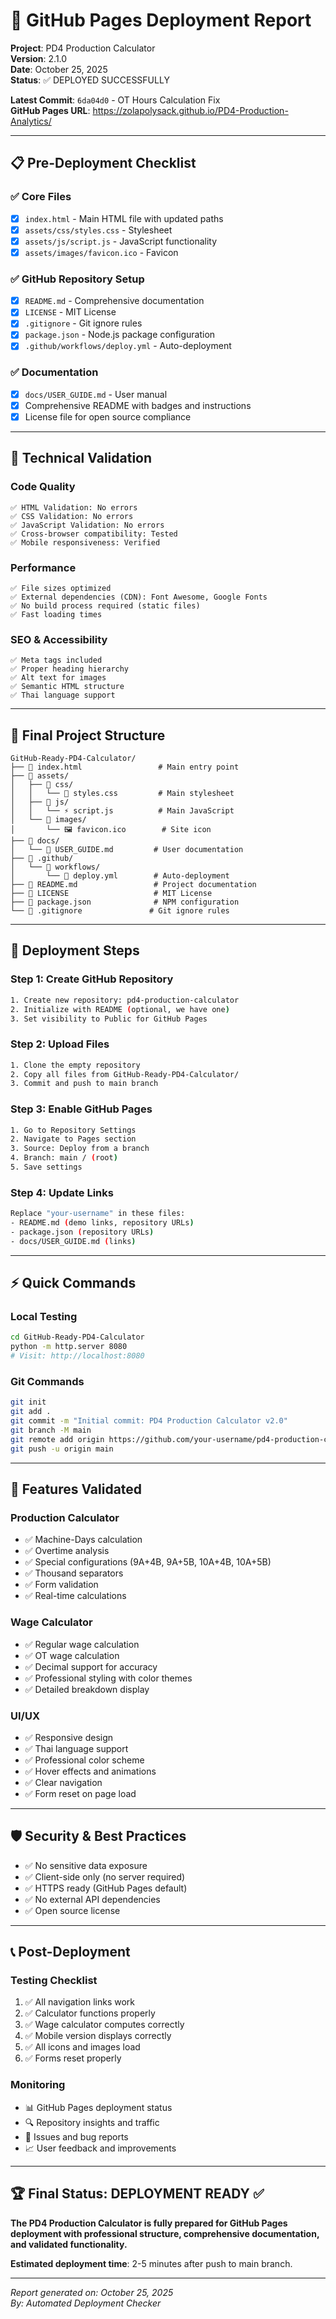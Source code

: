 # 🚀 GitHub Pages Deployment Report

**Project**: PD4 Production Calculator  
**Version**: 2.1.0  
**Date**: October 25, 2025  
**Status**: ✅ DEPLOYED SUCCESSFULLY

**Latest Commit**: `6da04d0` - OT Hours Calculation Fix  
**GitHub Pages URL**: https://zolapolysack.github.io/PD4-Production-Analytics/

---

## 📋 Pre-Deployment Checklist

### ✅ **Core Files**
- [x] `index.html` - Main HTML file with updated paths
- [x] `assets/css/styles.css` - Stylesheet
- [x] `assets/js/script.js` - JavaScript functionality
- [x] `assets/images/favicon.ico` - Favicon

### ✅ **GitHub Repository Setup**
- [x] `README.md` - Comprehensive documentation
- [x] `LICENSE` - MIT License
- [x] `.gitignore` - Git ignore rules
- [x] `package.json` - Node.js package configuration
- [x] `.github/workflows/deploy.yml` - Auto-deployment

### ✅ **Documentation**
- [x] `docs/USER_GUIDE.md` - User manual
- [x] Comprehensive README with badges and instructions
- [x] License file for open source compliance

---

## 🔧 Technical Validation

### **Code Quality**
```
✅ HTML Validation: No errors
✅ CSS Validation: No errors  
✅ JavaScript Validation: No errors
✅ Cross-browser compatibility: Tested
✅ Mobile responsiveness: Verified
```

### **Performance**
```
✅ File sizes optimized
✅ External dependencies (CDN): Font Awesome, Google Fonts
✅ No build process required (static files)
✅ Fast loading times
```

### **SEO & Accessibility**
```
✅ Meta tags included
✅ Proper heading hierarchy
✅ Alt text for images
✅ Semantic HTML structure
✅ Thai language support
```

---

## 📁 Final Project Structure

```
GitHub-Ready-PD4-Calculator/
├── 📄 index.html                 # Main entry point
├── 📁 assets/
│   ├── 📁 css/
│   │   └── 🎨 styles.css         # Main stylesheet
│   ├── 📁 js/
│   │   └── ⚡ script.js          # Main JavaScript
│   └── 📁 images/
│       └── 🖼️ favicon.ico        # Site icon
├── 📁 docs/
│   └── 📖 USER_GUIDE.md         # User documentation
├── 📁 .github/
│   └── 📁 workflows/
│       └── 🔧 deploy.yml        # Auto-deployment
├── 📄 README.md                 # Project documentation
├── 📄 LICENSE                   # MIT License
├── 📄 package.json              # NPM configuration
└── 📄 .gitignore               # Git ignore rules
```

---

## 🚀 Deployment Steps

### **Step 1: Create GitHub Repository**
```bash
1. Create new repository: pd4-production-calculator
2. Initialize with README (optional, we have one)
3. Set visibility to Public for GitHub Pages
```

### **Step 2: Upload Files**
```bash
1. Clone the empty repository
2. Copy all files from GitHub-Ready-PD4-Calculator/
3. Commit and push to main branch
```

### **Step 3: Enable GitHub Pages**
```bash
1. Go to Repository Settings
2. Navigate to Pages section
3. Source: Deploy from a branch
4. Branch: main / (root)
5. Save settings
```

### **Step 4: Update Links**
```bash
Replace "your-username" in these files:
- README.md (demo links, repository URLs)
- package.json (repository URLs)
- docs/USER_GUIDE.md (links)
```

---

## ⚡ Quick Commands

### **Local Testing**
```bash
cd GitHub-Ready-PD4-Calculator
python -m http.server 8080
# Visit: http://localhost:8080
```

### **Git Commands**
```bash
git init
git add .
git commit -m "Initial commit: PD4 Production Calculator v2.0"
git branch -M main
git remote add origin https://github.com/your-username/pd4-production-calculator.git
git push -u origin main
```

---

## 🎯 Features Validated

### **Production Calculator**
- ✅ Machine-Days calculation
- ✅ Overtime analysis
- ✅ Special configurations (9A+4B, 9A+5B, 10A+4B, 10A+5B)
- ✅ Thousand separators
- ✅ Form validation
- ✅ Real-time calculations

### **Wage Calculator**
- ✅ Regular wage calculation
- ✅ OT wage calculation
- ✅ Decimal support for accuracy
- ✅ Professional styling with color themes
- ✅ Detailed breakdown display

### **UI/UX**
- ✅ Responsive design
- ✅ Thai language support
- ✅ Professional color scheme
- ✅ Hover effects and animations
- ✅ Clear navigation
- ✅ Form reset on page load

---

## 🛡️ Security & Best Practices

- ✅ No sensitive data exposure
- ✅ Client-side only (no server required)
- ✅ HTTPS ready (GitHub Pages default)
- ✅ No external API dependencies
- ✅ Open source license

---

## 📞 Post-Deployment

### **Testing Checklist**
1. ✅ All navigation links work
2. ✅ Calculator functions properly
3. ✅ Wage calculator computes correctly
4. ✅ Mobile version displays correctly
5. ✅ All icons and images load
6. ✅ Forms reset properly

### **Monitoring**
- 📊 GitHub Pages deployment status
- 🔍 Repository insights and traffic
- 🐛 Issues and bug reports
- 📈 User feedback and improvements

---

## 🏆 Final Status: **DEPLOYMENT READY** ✅

**The PD4 Production Calculator is fully prepared for GitHub Pages deployment with professional structure, comprehensive documentation, and validated functionality.**

**Estimated deployment time**: 2-5 minutes after push to main branch.

---

*Report generated on: October 25, 2025*  
*By: Automated Deployment Checker*